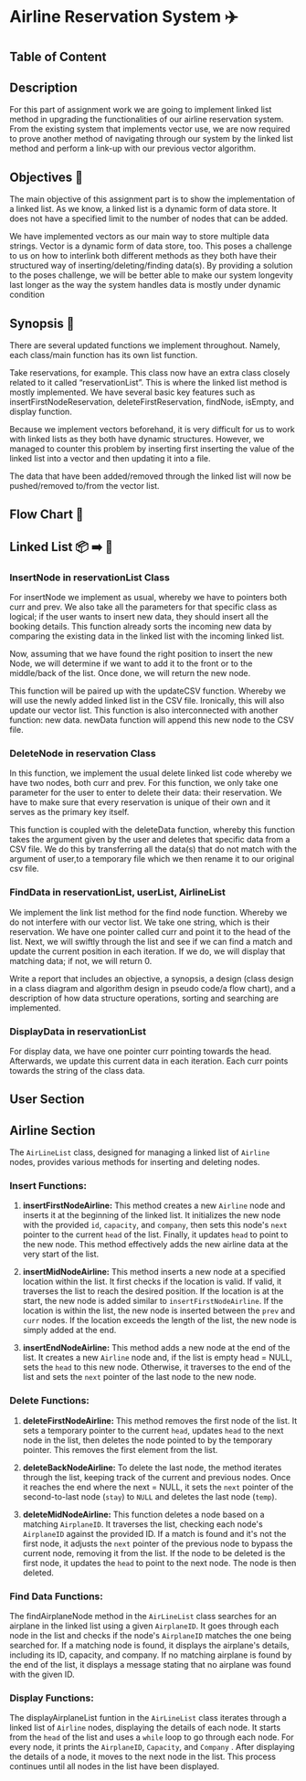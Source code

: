 # Airline Reservation System ✈️

## Table of Content

## Description 
For this part of assignment work we are going to implement linked list method in upgrading the functionalities of our airline reservation system. From the existing system that implements vector use, we are now required to prove another method of navigating through our system by the linked list method and perform a link-up with our previous vector algorithm.

## Objectives 🌈
The main objective of this assignment part is to show the implementation of a linked list. As we know, a linked list is a dynamic form of data store. It does not have a specified limit to the number of nodes that can be added. 

We have implemented vectors as our main way to store multiple data strings. Vector is a dynamic form of data store, too. This poses a challenge to us on how to interlink both different methods as they both have their structured way of inserting/deleting/finding data(s). By providing a solution to the poses challenge, we will be better able to make our system longevity last longer as the way the system handles data is mostly under dynamic condition



## Synopsis 📜
There are several updated functions we implement throughout. Namely, each class/main function has its own list function. 

Take reservations, for example. This class now have an extra class closely related to it called “reservationList”. This is where the linked list method is mostly implemented. We have several basic key features such as insertFirstNodeReservation, deleteFirstReservation, findNode, isEmpty, and display function. 

Because we implement vectors beforehand, it is very difficult for us to work with linked lists as they both have dynamic structures. However, we managed to counter this problem by inserting first inserting the value of the linked list into a vector and then updating it into a file.

The data that have been added/removed through the linked list will now be pushed/removed to/from the vector list. 
 


## Flow Chart 📑


## Linked List 📦 ➡️ 🛑

### InsertNode in reservationList Class

For insertNode we implement as usual, whereby we have to  pointers both curr and prev. We also take all the parameters for that specific class as logical; if the user wants to insert new data, they should insert all the booking details.  This function already sorts the incoming new data by comparing the existing data in the linked list with the incoming linked list. 

Now, assuming that we have found the right position to insert the new Node, we will determine if we want to add it to the front or to the middle/back of the list. Once done, we will return the new node. 

This function will be paired up with the updateCSV function. Whereby we will use the newly added linked list in the CSV file. Ironically, this will also update our vector list.  This function is also interconnected with another function: new data.  newData function will append this new node to the CSV file.  

### DeleteNode in reservation Class

In this function, we implement the usual delete linked list code whereby we have two nodes, both curr and prev. For this function, we only take one parameter for the user to enter to delete their data: their reservation. We have to make sure that every reservation is unique of their own and it serves as the primary key itself.

This function is coupled with the deleteData function, whereby this function takes the argument given by the user and deletes that specific data from a CSV file. We do this by transferring all the data(s) that do not match with the argument of user,to a temporary file which we then rename it to our original csv file.	

### FindData in reservationList, userList, AirlineList

We implement the link list method for the find node function. Whereby we do not interfere with our vector list. We take one string, which is their reservation. We have one pointer called curr and point it to the head of the list. Next, we will swiftly through the list and see if we can find a match and update the current position in each iteration. If we do, we will display that matching data; if not, we will return 0. 

Write a report that includes an objective, a synopsis, a design (class design in a class diagram and algorithm design in pseudo code/a flow chart), and a description of how data structure operations, sorting and searching are implemented.

### DisplayData in reservationList

For display data, we have one pointer curr pointing towards the head. Afterwards, we update this current data in each iteration. Each curr points towards the string of the class data.

## User Section

## Airline Section

The `AirLineList` class, designed for managing a linked list of `Airline` nodes, provides various methods for inserting and deleting nodes.

### Insert Functions:

1. **insertFirstNodeAirline:** This method creates a new `Airline` node and inserts it at the beginning of the linked list. It initializes the new node with the provided `id`, `capacity`, and `company`, then sets this node's `next` pointer to the current `head` of the list. Finally, it updates `head` to point to the new node. This method effectively adds the new airline data at the very start of the list.

2. **insertMidNodeAirline:** This method inserts a new node at a specified location within the list. It first checks if the location is valid. If valid, it traverses the list to reach the desired position. If the location is at the start, the new node is added similar to `insertFirstNodeAirline`. If the location is within the list, the new node is inserted between the `prev` and `curr` nodes. If the location exceeds the length of the list, the new node is simply added at the end.

3. **insertEndNodeAirline:** This method adds a new node at the end of the list. It creates a new `Airline` node and, if the list is empty head = NULL, sets the `head` to this new node. Otherwise, it traverses to the end of the list and sets the `next` pointer of the last node to the new node.

### Delete Functions:

1. **deleteFirstNodeAirline:** This method removes the first node of the list. It sets a temporary pointer to the current `head`, updates `head` to the next node in the list, then deletes the node pointed to by the temporary pointer. This removes the first element from the list.

2. **deleteBackNodeAirline:** To delete the last node, the method iterates through the list, keeping track of the current and previous nodes. Once it reaches the end where the next = NULL, it sets the `next` pointer of the second-to-last node (`stay`) to `NULL` and deletes the last node (`temp`).

3. **deleteMidNodeAirline:** This function deletes a node based on a matching `AirplaneID`. It traverses the list, checking each node's `AirplaneID` against the provided ID. If a match is found and it's not the first node, it adjusts the `next` pointer of the previous node to bypass the current node, removing it from the list. If the node to be deleted is the first node, it updates the `head` to point to the next node. The node is then deleted.

### Find Data Functions:
The findAirplaneNode method in the `AirLineList` class searches for an airplane in the linked list using a given `AirplaneID`. It goes through each node in the list and checks if the node's `AirplaneID` matches the one being searched for. If a matching node is found, it displays the airplane's details, including its ID, capacity, and company. If no matching airplane is found by the end of the list, it displays a message stating that no airplane was found with the given ID.

### Display Functions:
The displayAirplaneList funtion in the `AirLineList` class iterates through a linked list of `Airline` nodes, displaying the details of each node. It starts from the `head` of the list and uses a `while` loop to go through each node. For every node, it prints the `AirplaneID`, `Capacity`, and `Company` . After displaying the details of a node, it moves to the next node in the list. This process continues until all nodes in the list have been displayed.






